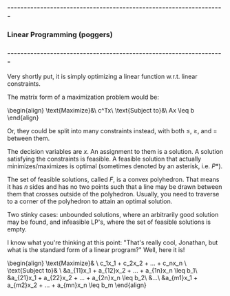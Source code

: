 ### ------------------------------------------------------------------
###                    Linear Programming (poggers) 		
### ------------------------------------------------------------------

Very shortly put, it is simply optimizing a linear function w.r.t. linear constraints.

The matrix form of a maximization problem would be:

\begin{align}
	\text{Maximize}&\ c^Tx\\
	\text{Subject to}&\ Ax \leq b
\end{align}

Or, they could be split into many constraints instead, with both $\leq$, $\geq$, and $=$ between
them.

The decision variables are $x$. An assignment to them is a solution. A solution satisfying the
constraints is feasible. A feasible solution that actually minimizes/maximizes is optimal (sometimes
denoted by an asterisk, i.e. $P*$).

The set of feasible solutions, called $F$, is a convex polyhedron. That means it has $n$ sides and
has no two points such that a line may be drawn between them that crosses outside of the polyhedron.
Usually, you need to traverse to a corner of the polyhedron to attain an optimal solution.

Two stinky cases: unbounded solutions, where an arbitrarily good solution may be found, and
infeasible LP's, where the set of feasible solutions is empty.

I know what you're thinking at this point: "That's really cool, Jonathan, but what is the standard
form of a linear program?" Well, here it is!

\begin{align}
	\text{Maximize}& \ c_1x_1 + c_2x_2 + ... + c_nx_n \\
	\text{Subject to}& \\
		&a_{11}x_1 + a_{12}x_2 + ... + a_{1n}x_n \leq b_1\\
		&a_{21}x_1 + a_{22}x_2 + ... + a_{2n}x_n \leq b_2\\
		&...\\
		&a_{m1}x_1 + a_{m2}x_2 + ... + a_{mn}x_n \leq b_m
\end{align}


